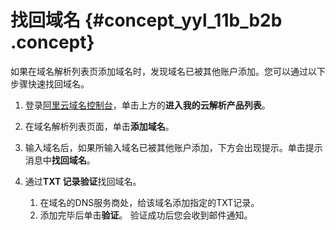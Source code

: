 # 找回域名 {#concept_yyl_11b_b2b .concept}

如果在域名解析列表页添加域名时，发现域名已被其他账户添加。您可以通过以下步骤快速找回域名。

1.  登录[阿里云域名控制台](https://dc.console.aliyun.com/)，单击上方的**进入我的云解析产品列表**。
2.  在域名解析列表页面，单击**添加域名**。
3.  输入域名后，如果所输入域名已被其他账户添加，下方会出现提示。单击提示消息中**找回域名**。
4.  通过**TXT 记录验证**找回域名。

    1.  在域名的DNS服务商处，给该域名添加指定的TXT记录。
    2.  添加完毕后单击**验证**。
    验证成功后您会收到邮件通知。


